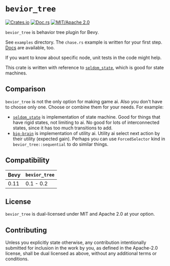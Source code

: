 
# `bevior_tree`

[![Crates.io](https://img.shields.io/crates/v/bevior_tree)](https://crates.io/crates/bevior_tree)
[![Doc.rs](https://img.shields.io/docsrs/bevior_tree)](https://docs.rs/bevior_tree/)
[![MIT/Apache 2.0](https://img.shields.io/badge/license-MIT%2FApache-blue.svg)](#license)

`bevior_tree` is behavior tree plugin for Bevy.

See `examples` directory.
The `chase.rs` example is written for your first step.
[Docs](https://docs.rs/bevior_tree/) are available, too.

If you want to know about specific node, unit tests in the code might help.

This crate is written with reference to [`seldom_state`](https://github.com/Seldom-SE/seldom_state),
    which is good for state machines.


## Comparison
`bevior_tree` is not the only option for making game ai.
Also you don't have to choose only one.
Choose or combine them for your needs.
For example:
* [`seldom_state`](https://github.com/Seldom-SE/seldom_state) is implementation of state machine.
    Good for things that have rigid states, not limiting to ai.
    No good for lots of interconnected states, since it has too much transitions to add.
* [`big-brain`](https://github.com/zkat/big-brain) is implementation of utility ai.
    Utility ai select next action by their utility (expected gain).
    Perhaps you can use `ForcedSelector` kind in `bevior_tree::sequential` to do similar things.


## Compatibility

| Bevy | `bevior_tree` | 
| ---- | ------------- |
| 0.11 | 0.1 - 0.2     |


## License

`bevior_tree` is dual-licensed under MIT and Apache 2.0 at your option.

## Contributing

Unless you explicitly state otherwise, any contribution intentionally submitted for inclusion in the
work by you, as defined in the Apache-2.0 license, shall be dual licensed as above, without any
additional terms or conditions.
